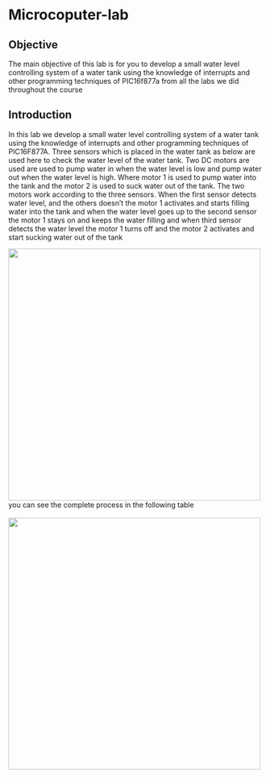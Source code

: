 # Microcoputer-lab
## Objective 

The main objective of this lab is for you to develop a small water level controlling system of a water tank using the knowledge of interrupts and other programming techniques of PIC16f877a from all the labs we did throughout the course<br>
## Introduction
In this lab we develop a small water level controlling system of a water tank using the knowledge of interrupts and other programming techniques of PIC16F877A. Three sensors which is placed in the water tank as below are used here to check the water level of the water tank. Two DC motors are used are used to pump water in when the water level is low and pump water out when the water level is high. Where motor 1 is used to pump water into the tank and the motor 2 is used to suck water out of the tank. The two motors work according to the three sensors. When the first sensor detects water level, and the others doesn’t the motor 1 activates and starts filling water into the tank and when the water level goes up to the second sensor the motor 1 stays on and keeps the water filling and when third sensor detects the water level the motor 1 turns off and the motor 2 activates and start sucking water out of the tank<br>

<img src="https://user-images.githubusercontent.com/111337119/185675962-05771fed-4d09-4597-ab0e-297f93a8f563.png" width=500 >
you can see the complete process in the following table<br>
<br>
<img src="https://user-images.githubusercontent.com/111337119/185676193-5da35f9b-00f2-414e-b6fa-387f312297f4.png" width=500 >
